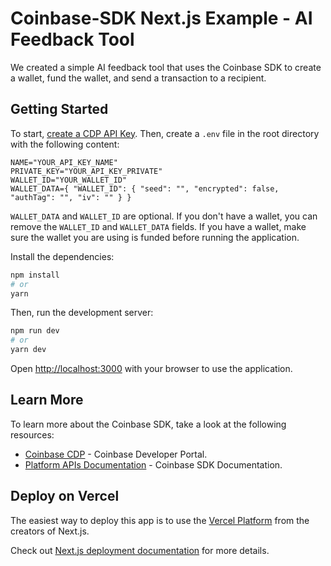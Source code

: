 # Coinbase-SDK Next.js Example - AI Feedback Tool 
We created a simple AI feedback tool that uses the Coinbase SDK to create a wallet, fund the wallet, and send a transaction to a recipient.

## Getting Started
To start, [create a CDP API Key](https://portal.cdp.coinbase.com/access/api). Then, create a `.env` file in the root directory with the following content:

```text
NAME="YOUR_API_KEY_NAME"
PRIVATE_KEY="YOUR_API_KEY_PRIVATE"
WALLET_ID="YOUR_WALLET_ID"
WALLET_DATA={ "WALLET_ID": { "seed": "", "encrypted": false, "authTag": "", "iv": "" } }
```

`WALLET_DATA` and `WALLET_ID` are optional. If you don't have a wallet, you can remove the `WALLET_ID` and `WALLET_DATA` fields. 
If you have a wallet, make sure the wallet you are using is funded before running the application.

Install the dependencies:
```bash
npm install
# or
yarn
```

Then, run the development server:
```bash
npm run dev
# or
yarn dev
```

Open [http://localhost:3000](http://localhost:3000) with your browser to use the application.

## Learn More

To learn more about the Coinbase SDK, take a look at the following resources:

- [Coinbase CDP](https://portal.cdp.coinbase.com/access/api) - Coinbase Developer Portal.
- [Platform APIs Documentation](https://docs.cdp.coinbase.com/coinbase-sdk/docs/quickstart) - Coinbase SDK Documentation.

## Deploy on Vercel

The easiest way to deploy this app is to use the [Vercel Platform](https://vercel.com/new?utm_medium=default-template&filter=next.js&utm_source=create-next-app&utm_campaign=create-next-app-readme) from the creators of Next.js.

Check out [Next.js deployment documentation](https://nextjs.org/docs/deployment) for more details.
